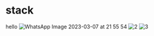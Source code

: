 # stack

hello ![WhatsApp Image 2023-03-07 at 21 55 54](https://user-images.githubusercontent.com/54637449/223486250-352ac762-ca88-47ce-918a-53a29ecc03ff.jpg)
![2](https://user-images.githubusercontent.com/54637449/223487604-b302cace-61d6-47ec-aa1c-36c4d5ede227.jpg)
![3](https://user-images.githubusercontent.com/54637449/223487644-84c534a5-e610-4c9f-8480-b37190ea06f6.jpg)

